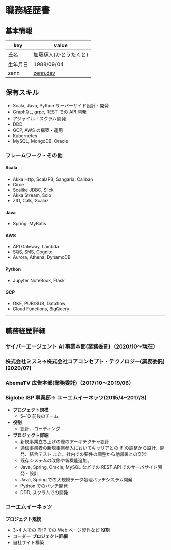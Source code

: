 # 職務経歴書

## 基本情報

| key      | value                                     |
| -------- | ----------------------------------------- |
| 氏名     | 加藤琢人(かとうたくと)                    |
| 生年月日 | 1988/09/04                                |
| zenn     | [zenn.dev](https://zenn.dev/kowaremonoid) |

## 保有スキル

- Scala, Java, Python サーバーサイド設計・開発
- GraphQL, grpc, REST での API 開発
- アジャイル・スクラム開発
- DDD
- GCP, AWS の構築・運用
- Kubernetes
- MySQL, MongoDB, Oracle

### フレームワーク・その他

#### Scala

- Akka Http, ScalaPB, Sangaria, Caliban
- Circe
- Scalike JDBC, Slick
- Akka Stream, Scio
- ZIO, Cats, Scalaz

#### Java

- Spring, MyBatis

#### AWS

- API Gateway, Lambda
- SQS, SNS, Cognito
- Aurora, Athena, DynamoDB

#### Python

- Jupyter NoteBook, Flask

#### GCP

- GKE, PUB/SUB, Dataflow
- Cloud Functions, BigQuery

---

## 職務経歴詳細

### サイバーエージェント AI 事業本部(業務委託)（2020/10〜現在）

### 株式会社ミスミ->株式会社コアコンセプト・テクノロジー(業務委託) (2020/07)

### AbemaTV 広告本部(業務委託)（2017/10〜2019/06）

### Biglobe ISP 事業部-> ユーエムイーネッツ(2015/4~2017/3)

- **プロジェクト規模**
  - 5~10 前後のチーム
- **役割**
  - 設計、コーディング
- **プロジェクト詳細**
  - 新規事業立ち上げの際のアーキテクチャ設計
  - 通信事業者の新規事業参入においてキャリアとの IF の調整から設計、開発、結合テスト
    また、社内での要件の調整から他部署との交渉
  - 既存システムの改修や新機能追加。
  - Java, Spring, Oracle, MySQL などでの REST API でのサーバサイド開発・設計
  - Java, Spring での大規模データ処理バッチシステム開発
  - Python でのバッチ開発
  - DDD, スクラムでの開発

### ユーエムイーネッツ

**プロジェクト規模**

- 3~4 人での PHP での Web ページ製作など
  **役割**
- コーダー
  **プロジェクト詳細**
- 自社サイト構築
